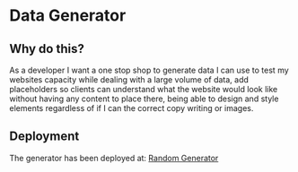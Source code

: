 # Data Generator


## Why do this?

As a developer I want a one stop shop to generate data I can use to test my websites capacity while dealing with a large volume of data, add placeholders so clients can understand what the website would look like without having any content to place there, being able to design and style elements regardless of if I can the correct copy writing or images. 


## Deployment

The generator has been deployed at:
[Random Generator](https://punkinut.github.io/data-generator/)


